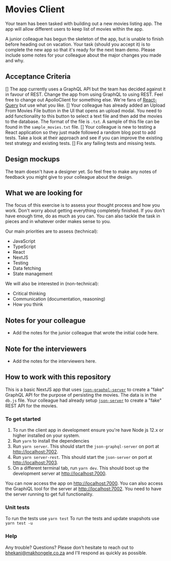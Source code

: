 # Movies Client

Your team has been tasked with building out a new movies listing app. The app will allow different users to keep list of movies within the app.

A junior colleague has begun the skeleton of the app, but is unable to finish before heading out on vacation. Your task (should you accept it) is to complete the new app so that it's ready for the next team demo. Please include some notes for your colleague about the major changes you made and why.

## Acceptance Criteria

[] The app currently uses a GraphQL API but the team has decided against it in favour of REST. Change the app from using GraphQL to using REST. Feel free to change out ApolloClient for something else. We're fans of [React-Query](https://react-query.tanstack.com/) but use what you like.
[] Your colleague has already added an Upload From Movies File button in the UI that opens an upload modal. You need to add functionality to this button to select a text file and then add the movies to the database. The format of the file is `.txt`. A sample of this file can be found in the `sample_movies.txt` file.
[] Your colleague is new to testing a React application so they just made followed a random blog post to add tests. Take a look at their approach and see if you can improve the existing test strategy and existing tests.
[] Fix any failing tests and missing tests.

## Design mockups

The team doesn't have a designer yet. So feel free to make any notes of feedback you might give to your colleague about the design.

## What we are looking for

The focus of this exercise is to assess your thought process and how you work. Don't worry about getting everything completely finished. If you don't have enough time, do as much as you can. You can also tackle the task in pieces and in whatever order makes sense to you.

Our main priorities are to assess (technical):

- JavaScript
- TypeScript
- React
- NextJS
- Testing
- Data fetching
- State management

We will also be interested in (non-technical):

- Critical thinking
- Communication (documentation, reasoning)
- How you think

## Notes for your colleague

- Add the notes for the junior colleague that wrote the initial code here.

## Note for the interviewers

- Add the notes for the interviewers here.

## How to work with this repository

This is a basic NextJS app that uses [`json-graphql-server`](https://www.npmjs.com/package/json-graphql-server) to create a "fake" GraphQL API for the purpose of persisting the movies. The data is in the `db.js` file. Your colleague had already setup [`json-server`](https://github.com/typicode/json-server) to create a "fake" REST API for the movies.

### To get started

1. To run the client app in development ensure you're have Node js 12.x or higher installed on your system.
2. Run `yarn` to install the dependencies
3. Run `yarn server`. This should start the `json-graphql-server` on port at <http://localhost:7002>.
4. Run `yarn server-rest`. This should start the `json-server` on port at <http://localhost:7003>.
5. On a different terminal tab, run `yarn dev`. This should boot up the development server at <http://localhost:7000>.

You can now access the app on <http://localhost:7000>. You can also access the GraphiQL tool for the server at <http://localhost:7002>. You need to have the server running to get full functionality.

### Unit tests

To run the tests use `yarn test`
To run the tests and update snapshots use `yarn test -u`

### Help

Any trouble? Questions? Please don't hesitate to reach out to <bhekani@makhongele.co.za> and I'll respond as quickly as possible.
